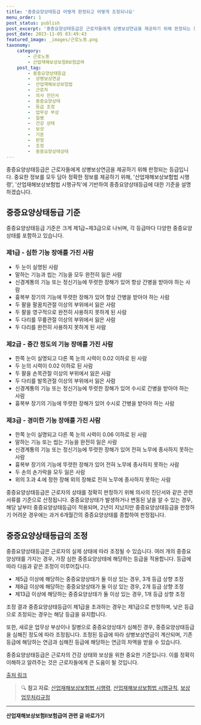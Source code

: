 ```yaml
---
title: '중증요양상태등급 어떻게 판정되고 어떻게 조정되나요'
menu_order: 1
post_status: publish
post_excerpt: '중증요양상태등급은 근로자들에게 상병보상연금을 제공하기 위해 판정되는 등급입니다. 중요한 정보를 모두 담아 정확한 정보를 제공하기 위해,  산업재해보상보험법 시행령 ,  산업재해보상보험법 시행규칙 에 기반하여 중증요양상태등급에 대한 기준을 설명하겠습니다.'
post_date: 2023-11-05 03:49:43
featured_image: _images/근로노동.png
taxonomy:
    category:
        - 근로노동
        - 산업재해보상보험Ⅱ보험급여
    post_tag:
        - 중증요양상태등급
        -  상병보상연금
        -  산업재해보상보험법
        -  근로자
        -  의사 진단서
        -  중증요양상태
        -  등급 조정
        -  업무상 부상
        -  질병
        -  건강 상태
        -  보상
        -  기준
        -  판정
        -  조정
        -  중증요양상태상태
---
```




중증요양상태등급은 근로자들에게 상병보상연금을 제공하기 위해 판정되는 등급입니다. 중요한 정보를 모두 담아 정확한 정보를 제공하기 위해, '산업재해보상보험법 시행령', '산업재해보상보험법 시행규칙'에 기반하여 중증요양상태등급에 대한 기준을 설명하겠습니다.

## 중증요양상태등급 기준

중증요양상태등급 기준은 크게 제1급~제3급으로 나뉘며, 각 등급마다 다양한 중증요양상태를 포함하고 있습니다. 

### 제1급 - 심한 기능 장애를 가진 사람

- 두 눈이 실명된 사람
- 말하는 기능과 씹는 기능을 모두 완전히 잃은 사람
- 신경계통의 기능 또는 정신기능에 뚜렷한 장해가 있어 항상 간병을 받아야 하는 사람
- 흉복부 장기의 기능에 뚜렷한 장해가 있어 항상 간병을 받아야 하는 사람
- 두 팔을 팔꿈치관절 이상의 부위에서 잃은 사람
- 두 팔을 영구적으로 완전히 사용하지 못하게 된 사람
- 두 다리를 무릎관절 이상의 부위에서 잃은 사람
- 두 다리를 완전히 사용하지 못하게 된 사람

### 제2급 - 중간 정도의 기능 장애를 가진 사람

- 한쪽 눈이 실명되고 다른 쪽 눈의 시력이 0.02 이하로 된 사람
- 두 눈의 시력이 0.02 이하로 된 사람
- 두 팔을 손목관절 이상의 부위에서 잃은 사람
- 두 다리를 발목관절 이상의 부위에서 잃은 사람
- 신경계통의 기능 또는 정신기능에 뚜렷한 장해가 있어 수시로 간병을 받아야 하는 사람
- 흉복부 장기의 기능에 뚜렷한 장해가 있어 수시로 간병을 받아야 하는 사람

### 제3급 - 경미한 기능 장애를 가진 사람

- 한쪽 눈이 실명되고 다른 쪽 눈의 시력이 0.06 이하로 된 사람
- 말하는 기능 또는 씹는 기능을 완전히 잃은 사람
- 신경계통의 기능 또는 정신기능에 뚜렷한 장해가 있어 전혀 노무에 종사하지 못하는 사람
- 흉복부 장기의 기능에 뚜렷한 장해가 있어 전혀 노무에 종사하지 못하는 사람
- 두 손의 손가락을 모두 잃은 사람
- 위의 3.과 4.에 정한 장해 외의 장해로 전혀 노무에 종사하지 못하는 사람

중증요양상태등급은 근로자의 상태를 정확히 판정하기 위해 의사의 진단서와 같은 관련 서류를 기준으로 산정됩니다. 중증요양상태가 발생하거나 변동된 날을 알 수 있는 경우, 해당 날부터 중증요양상태등급이 적용되며, 2년이 지났지만 중증요양상태등급을 판정하기 어려운 경우에는 과거 6개월간의 중증요양상태를 종합하여 판정됩니다.

## 중증요양상태등급의 조정

중증요양상태등급은 근로자의 실제 상태에 따라 조정될 수 있습니다. 여러 개의 중증요양상태를 가지는 경우, 가장 심한 중증요양상태에 해당하는 등급을 적용합니다. 등급에 따라 다음과 같은 조정이 이루어집니다.

- 제5급 이상에 해당하는 중증요양상태가 둘 이상 있는 경우, 3개 등급 상향 조정
- 제8급 이상에 해당하는 중증요양상태가 둘 이상 있는 경우, 2개 등급 상향 조정
- 제13급 이상에 해당하는 중증요양상태가 둘 이상 있는 경우, 1개 등급 상향 조정

조정 결과 중증요양상태등급이 제1급을 초과하는 경우는 제1급으로 판정하며, 낮은 등급으로 조정되는 경우는 해당 등급을 유지합니다.

또한, 새로운 업무상 부상이나 질병으로 중증요양상태가 심해진 경우, 중증요양상태등급을 심해진 정도에 따라 조정됩니다. 조정된 등급에 따라 상병보상연금이 계산되며, 기존 등급에 해당하는 연금과 심해진 등급에 해당하는 연금의 차액을 받을 수 있습니다.

중증요양상태등급은 근로자의 건강 상태와 보상을 위한 중요한 기준입니다. 이를 정확히 이해하고 알려주는 것은 근로자들에게 큰 도움이 될 것입니다.

[출처 링크](https://www.example.com)

> 🔍 **참고 자료**: [산업재해보상보험법 시행령](https://example.com/산업재해보상보험법-시행령), [산업재해보상보험법 시행규칙](https://example.com/산업재해보상보험법-시행규칙), [보상업무처리규정](https://example.com/보상업무처리규정)
<!-- wp:separator -->
<hr class="wp-block-separator has-alpha-channel-opacity"/>
<!-- /wp:separator -->

<!-- wp:group {"backgroundColor":"base","layout":{"type":"constrained"}} -->
<div class="wp-block-group has-base-background-color has-background"><!-- wp:paragraph {"align":"center","fontSize":"medium"} -->
<p class="has-text-align-center has-large-font-size"><strong>산업재해보상보험Ⅱ보험급여 관련 글 바로가기</strong></p>
<!-- /wp:paragraph -->


<!-- wp:latest-posts
{"categories":[{"id":10872,"count":19,"description":"","link":"https://uknowlaw.com/category/%ec%82%b0%ec%97%85%ec%9e%ac%ed%95%b4%eb%b3%b4%ec%83%81%eb%b3%b4%ed%97%98%e2%85%b1%eb%b3%b4%ed%97%98%ea%b8%89%ec%97%ac/","name":"산업재해보상보험Ⅱ보험급여","slug":"산업재해보상보험Ⅱ보험급여","taxonomy":"category","parent":0,"meta":[],"_links":{"self":[{"href":"https://uknowlaw.com/wp-json/wp/v2/categories/10872"}],"collection":[{"href":"https://uknowlaw.com/wp-json/wp/v2/categories"}],"about":[{"href":"https://uknowlaw.com/wp-json/wp/v2/taxonomies/category"}],"wp:post_type":[{"href":"https://uknowlaw.com/wp-json/wp/v2/posts?categories=10872"}],"curies":[{"name":"wp","href":"https://api.w.org/{rel}","templated":true}]}}],"postsToShow":100,"excerptLength":28,"postLayout":"grid","columns":2,"featuredImageAlign":"left","featuredImageSizeSlug":"large","fontSize":"small"} /--></div>
<!-- /wp:group -->